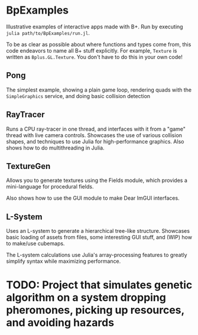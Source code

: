 # BpExamples

Illustrative examples of interactive apps made with B+. Run by executing `julia path/to/BpExamples/run.jl`.

To be as clear as possible about where functions and types come from, this code endeavors to name all B+ stuff explicitly. For example, `Texture` is written as `Bplus.GL.Texture`. You don't have to do this in your own code!

## Pong

The simplest example, showing a plain game loop, rendering quads with the `SimpleGraphics` service, and doing basic collision detection

## RayTracer

Runs a CPU ray-tracer in one thread, and interfaces with it from a "game" thread with live camera controls.
Showcases the use of various collision shapes, and techniques to use Julia for high-performance graphics.
Also shows how to do multithreading in Julia.

## TextureGen

Allows you to generate textures using the Fields module, which provides a mini-language for procedural fields.

Also shows how to use the GUI module to make Dear ImGUI interfaces.

## L-System

Uses an L-system to generate a hierarchical tree-like structure.
Showcases basic loading of assets from files, some interesting GUI stuff, and (WIP) how to make/use cubemaps.

The L-system calculations use Julia's array-processing features to greatly simplify syntax while maximizing performance.

# TODO: Project that simulates genetic algorithm on a system dropping pheromones, picking up resources, and avoiding hazards